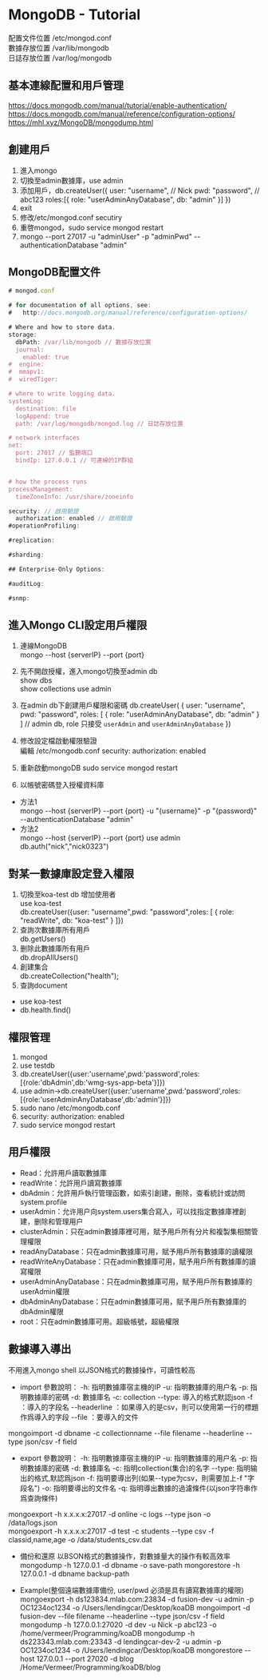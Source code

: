 # MongoDB - Tutorial

配置文件位置 /etc/mongod.conf  
數據存放位置 /var/lib/mongodb  
日誌存放位置 /var/log/mongodb  

## 基本連線配置和用戶管理

<https://docs.mongodb.com/manual/tutorial/enable-authentication/>
<https://docs.mongodb.com/manual/reference/configuration-options/>
<https://mhl.xyz/MongoDB/mongodump.html>

## 創建用戶

1. 進入mongo  
2. 切換至admin數據庫，use admin  
3. 添加用戶，db.createUser({
  user: "username", // Nick
  pwd: "password",  // abc123
  roles:[{
    role: "userAdminAnyDatabase",
    db: "admin"
  }]
})
4. exit
5. 修改/etc/mongod.conf secutiry  
6. 重啓mongod，sudo service mongod restart  
7. mongo --port 27017 -u "adminUser" -p "adminPwd" --authenticationDatabase "admin"

## MongoDB配置文件

```js
# mongod.conf

# for documentation of all options, see:
#   http://docs.mongodb.org/manual/reference/configuration-options/

# Where and how to store data.
storage:
  dbPath: /var/lib/mongodb // 數據存放位置
  journal:
    enabled: true
#  engine:
#  mmapv1:
#  wiredTiger:

# where to write logging data.
systemLog:
  destination: file
  logAppend: true
  path: /var/log/mongodb/mongod.log // 日誌存放位置

# network interfaces
net:
  port: 27017 // 監聽端口
  bindIp: 127.0.0.1 // 可連線的IP群組


# how the process runs
processManagement:
  timeZoneInfo: /usr/share/zoneinfo

security: // 啟用驗證
  authorization: enabled // 啟用驗證
#operationProfiling:

#replication:

#sharding:

## Enterprise-Only Options:

#auditLog:

#snmp:
```

## 進入Mongo CLI設定用戶權限

1. 連線MongoDB  
mongo --host {serverIP} --port {port}  
2. 先不開啟授權，進入mongo切換至admin db  
show dbs  
show collections
use admin  
3. 在admin db下創建用戶權限和密碼
db.createUser(
{
    user: "username",
    pwd: "password",
    roles: [ { role: "userAdminAnyDatabase", db: "admin" } ] // admin db, role 只接受 `userAdmin` and `userAdminAnyDatabase`
})  
4. 修改設定檔啟動權限驗證  
編輯 /etc/mongodb.conf
security:
    authorization: enabled

5. 重新啟動mongoDB
sudo service mongod restart
6. 以帳號密碼登入授權資料庫

- 方法1  
mongo --host {serverIP} --port {port} -u "{username}" -p "{password}" --authenticationDatabase "admin"  
- 方法2  
mongo --host {serverIP} --port {port}
use admin
db.auth("nick","nick0323")

## 對某一數據庫設定登入權限

1. 切換至koa-test db 增加使用者  
use koa-test  
db.createUser({user: "username",pwd: "password",roles: [ { role: "readWrite", db: "koa-test" } ]})  
2. 查詢次數據庫所有用戶  
db.getUsers()  
3. 删除此數據庫所有用戶  
db.dropAllUsers()  
4. 創建集合  
db.createCollection("health");
5. 查詢document

- use koa-test
- db.health.find()

## 權限管理

1. mongod
2. use testdb
3. db.createUser({user:'username',pwd:'password',roles:[{role:'dbAdmin',db:'wmg-sys-app-beta'}]})
4. use admin->db.createUser({user:'username',pwd:'password',roles:[{role:'userAdminAnyDatabase',db:'admin'}]})
5. sudo nano /etc/mongodb.conf
6. security:
    authorization: enabled
7. sudo service mongod restart

## 用戶權限

- Read：允許用戶讀取數據庫
- readWrite：允許用戶讀寫數據庫
- dbAdmin：允許用戶執行管理函數，如索引創建，刪除，查看統計或訪問system.profile
- userAdmin：允许用户向system.users集合寫入，可以找指定數據庫裡創建，删除和管理用户
- clusterAdmin：只在admin數據庫裡可用，賦予用戶所有分片和複製集相關管理權限
- readAnyDatabase：只在admin數據庫可用，賦予用戶所有數據庫的讀權限
- readWriteAnyDatabase：只在admin數據庫可用，賦予用戶所有數據庫的讀寫權限
- userAdminAnyDatabase：只在admin數據庫可用，賦予用戶所有數據庫的userAdmin權限
- dbAdminAnyDatabase：只在admin數據庫可用，賦予用戶所有數據庫的dbAdmin權限
- root：只在admin數據庫可用。超級帳號，超級權限

## 數據導入導出

不用進入mongo shell
以JSON格式的數據操作，可讀性較高

- import
參數說明：
-h: 指明數據庫宿主機的IP
-u: 指明數據庫的用户名
-p: 指明數據庫的密碼
-d: 數據庫名
-c: collection
--type: 導入的格式默認json
-f ：導入的字段名
--headerline ：如果導入的是csv，則可以使用第一行的標題作爲導入的字段
--file ：要導入的文件

mongoimport -d dbname -c collectionname --file filename --headerline --type json/csv -f field

- export
參數說明：
-h: 指明數據庫宿主機的IP
-u: 指明數據庫的用户名
-p: 指明數據庫的密碼
-d: 數據庫名
-c: 指明collection(集合)的名字
--type: 指明输出的格式,默認爲json
-f: 指明要導出列(如果--type为csv，則需要加上-f "字段名")
-o: 指明要導出的文件名
-q: 指明導出數據的過濾條件(以json字符串作爲查詢條件)

mongoexport -h x.x.x.x:27017 -d online -c logs --type json -o /data/logs.json  
mongoexport -h x.x.x.x:27017 -d test -c students --type csv -f classid,name,age -o /data/students_csv.dat  

- 備份和還原
以BSON格式的數據操作，對數據量大的操作有較高效率
mongodump -h 127.0.0.1 -d dbname -o save-path
mongorestore -h 127.0.0.1 -d dbname backup-path

- Example(整個遠端數據庫備份, user/pwd 必須是具有讀寫數據庫的權限)
mongoexport -h ds123834.mlab.com:23834 -d fusion-dev -u admin -p OC1234oc1234 -o /Users/lendingcar/Desktop/koaDB
mongoimport -d fusion-dev --file filename --headerline --type json/csv -f field
mongodump -h 127.0.0.1:27020 -d dev -u Nick -p abc123 -o /home/vermeer/Programming/koaDB
mongodump -h ds223343.mlab.com:23343 -d lendingcar-dev-2 -u admin -p OC1234oc1234 -o /Users/lendingcar/Desktop/koaDB
mongorestore --host 127.0.0.1 --port 27020 -d blog /Home/Vermeer/Programming/koaDB/blog
